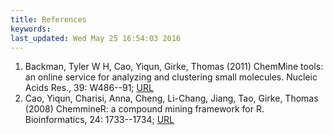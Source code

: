 ```yaml
---
title: References
keywords: 
last_updated: Wed May 25 16:54:03 2016
---
```

 
1. Backman, Tyler W H, Cao, Yiqun, Girke, Thomas (2011) ChemMine tools: an online service for analyzing and clustering small molecules. Nucleic Acids Res., 39: W486--91; [URL](http://dx.doi.org/10.1093/nar/gkr320)
2. Cao, Yiqun, Charisi, Anna, Cheng, Li-Chang, Jiang, Tao, Girke, Thomas (2008) ChemmineR: a compound mining framework for R. Bioinformatics, 24: 1733--1734; [URL](http://dx.doi.org/10.1093/bioinformatics/btn307)
